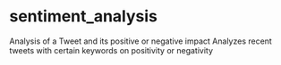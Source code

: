 # sentiment_analysis
Analysis of a Tweet and its positive or negative impact
Analyzes recent tweets with certain keywords on positivity or negativity
